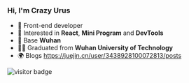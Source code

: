 ### Hi, I'm Crazy Urus

- 🔭 Front-end developer
- 🍋 Interested in **React**, **Mini Program** and **DevTools**
- 📍 Base **Wuhan**
- 👨‍🎓 Graduated from **Wuhan University of Technology**
- 🌍 Blogs https://juejin.cn/user/3438928100072813/posts

![visitor badge](https://visitor-badge.glitch.me/badge?page_id=crazyurus.github.readme)

